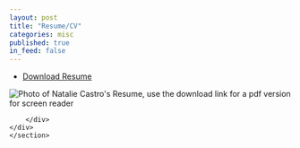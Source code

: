 ```yaml
---
layout: post
title: "Resume/CV"
categories: misc
published: true
in_feed: false
---
```


 <section>
<ul class="actions">
		<li><a href="https://drive.google.com/uc?export-download&id=1Rjk8-sESPsL3wZBO_ptS8v_TjwG-8Qem" class="buttonprimary icon fa-download">Download Resume</a></li>
	</ul>
 </section>
<section>
	<div class="box alt">
		<div class="row gtr-50 gtr-uniform">
			<div class="col-12"><span class="image fit"><img src="{{ site.url }}../assets/images/castro resume.png" alt="Photo of Natalie Castro's Resume, use the download link for a pdf version for screen reader" /></span></div>
			
		</div>
	</div>
	</section>
